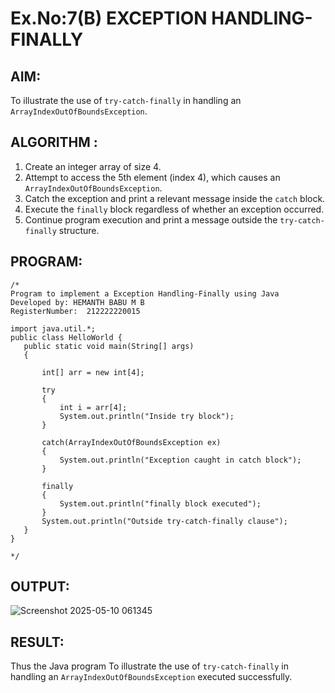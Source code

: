 # Ex.No:7(B) EXCEPTION HANDLING-FINALLY
## AIM:
To illustrate the use of `try-catch-finally` in handling an `ArrayIndexOutOfBoundsException`.
## ALGORITHM :
1. Create an integer array of size 4.
2. Attempt to access the 5th element (index 4), which causes an `ArrayIndexOutOfBoundsException`.
3. Catch the exception and print a relevant message inside the `catch` block.
4. Execute the `finally` block regardless of whether an exception occurred.
5. Continue program execution and print a message outside the `try-catch-finally` structure.

## PROGRAM:
 ```
/*
Program to implement a Exception Handling-Finally using Java
Developed by: HEMANTH BABU M B
RegisterNumber:  212222220015

import java.util.*;
public class HelloWorld {
    public static void main(String[] args) 
    {

        int[] arr = new int[4];
         
        try
        {
            int i = arr[4];
            System.out.println("Inside try block");
        }
         
        catch(ArrayIndexOutOfBoundsException ex)
        {
            System.out.println("Exception caught in catch block");
        }
         
        finally
        {
            System.out.println("finally block executed");
        }
        System.out.println("Outside try-catch-finally clause");
    }
}
      
*/
```

## OUTPUT:

![Screenshot 2025-05-10 061345](https://github.com/user-attachments/assets/733d0dee-697a-4148-92fd-8f0c4258c677)


## RESULT:
Thus the Java program To illustrate the use of `try-catch-finally` in handling an `ArrayIndexOutOfBoundsException` executed successfully.




